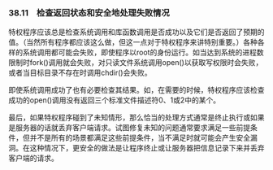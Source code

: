 ### 38.11　检查返回状态和安全地处理失败情况

特权程序应该总是检查系统调用和库函数调用是否成功以及它们是否返回了预期的值。（当然所有程序都应该这么做，但这一点对于特权程序来讲特别重要。）各种各样的系统调用都可能会失败，即使程序以root的身份运行。如当达到系统的进程数限制时fork()调用就会失败，对只读文件系统调用open()以获取写权限时会失败，或者当目标目录不存在时调用chdir()会失败。

即使系统调用成功了也有必要检查其结果。如，在需要的时候，特权程序应该检查成功的open()调用没有返回三个标准文件描述符0、1或2中的某个。

最后，如果特权程序碰到了未知情形，那么恰当的处理方式通常是终止执行或如果是服务器的话就丢弃客户端请求。试图修复未知的问题通常要求满足一些前提条件，但并不是所有的场景都满足这些前提条件，当不满足时就可能会产生安全漏洞。在这种情况下，更安全的做法是让程序终止或让服务器把信息记录下来并丢弃客户端的请求。


